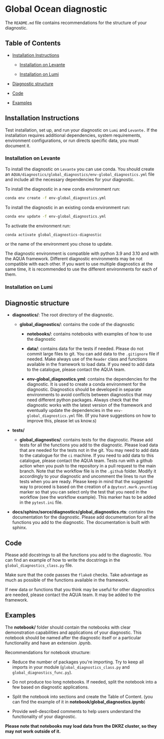 # Global Ocean diagnostic

The `README.md` file contains recommendations for the structure of your diagnostic. 
 

## Table of Contents

* [Installation Instructions](#installation-instructions)

  - [Installation on Levante](#installation-on-levante)

  - [Installation on Lumi](#installation-on-lumi)

* [Diagnostic structure](#diagnostic-structure)

* [Code](#code)

* [Examples](#examples)

## Installation Instructions

Test installation, set up, and run your diagnostic on `Lumi` and `Levante.` If the installation requires additional dependencies, system requirements, environment configurations, or run directs specific data, you must document it.

### Installation on Levante

To install the diagnostic on `Levante` you can use conda.
You should create an `AQUA/diagnostics/global_diagnostics/env-global_diagnostics.yml` file and include all the necessary dependencies for your diagnostic. 

To install the diagnostic in a new conda environment run:

```bash
conda env create -f env-global_diagnostics.yml
```

To install the diagnostic in an existing conda environment run:

```bash
conda env update -f env-global_diagnostics.yml
```

To activate the environment run:

```bash
conda activate global_diagnostics-diagnostic
```

or the name of the environment you chose to update.

The diagnostic environment is compatible with python 3.9 and 3.10 and with the AQUA framework.
Different diagnostic environments may be not compatible with each other.
If you want to use multiple diagnostics at the same time, it is recommended to use the different environments for each of them.

### Installation on Lumi 

## Diagnostic structure 

- **diagnostics/**: The root directory of the diagnostic.

  - **global_diagnostics/**: contains the code of the diagnostic

    - **notebooks/**: contains notebooks with examples of how to use the diagnostic

    - **data/**: contains data for the tests if needed. Please do not commit large files to git. You can add data to the `.gitignore` file if needed. Make always use of the `Reader` class and functions available in the framework to load data. If you need to add data to the catalogue, please contact the AQUA team.

    - **env-global_diagnostics.yml**: contains the dependencies for the diagnostic. It is used to create a conda environment for the diagnostic. Diagnostics should be developed in separate environments to avoid conflicts between diagnostics that may need different python packages. Always check that the diagnostic works with the latest version of the framework and eventually update the dependencies in the `env-global_diagnostics.yml` file. (If you have suggestions on how to improve this, please let us know.s)

- **tests/**

  - **global_diagnostics/**: contains tests for the diagnostic. Please add tests for all the functions you add to the diagnostic. Please load data that are needed for the tests not in the git. You may need to add data to the catalogue for the `ci` machine. If you need to add data to this catalogue, please contact the AQUA team. Tests run with a github action when you push to the repository in a pull request to the main branch. Note that the workflow file is in the `.github` folder. Modify it accordingly to your diagnostic and uncomment the lines to run the tests when you are ready. Please keep in mind that the suggested way to proceed is based on the creation of a `@pytest.mark.yourdiag` marker so that you can select only the test that you need in the workflow (see the workflow example). This marker has to be added in the `pytest.ini` file.  



- **docs/sphinx/sorce/diagnostics/global_diagnostics.rts**: contains the documentation for the diagnostic. Please add documentation for all the functions you add to the diagnostic. The documentation is built with sphinx.

## Code

Please add docstrings to all the functions you add to the diagnostic.
You can find an example of how to write the docstrings in the `global_diagnostics_class.py` file. 

Make sure that the code passes the `flake8` checks.
Take advantage as much as possible of the functions available in the framework. 

If new data or functions that you think may be useful for other diagnostics are needed, please contact the AQUA team. It may be added to the framework.


## Examples

The **notebook/** folder should contain the notebooks with clear demonstration capabilities and applications of your diagnostic. 
This notebook should be named after the diagnostic itself or a particular functionality and have an extension .ipynb.


Recommendations for notebook structure:
 - Reduce the number of packages you're importing. Try to keep all imports in your module (`global_diagnostics_class.py` and `global_diagnostics_func.py`).

 - Do not produce too long notebooks. If needed, split the notebook into a few based on diagnostic applications.

 - Split the notebook into sections and create the Table of Content. (you can find the example of it in **notebook/global_diagnostics.ipynb**)

 - Provide well-described comments to help users understand the functionality of your diagnostic.

 **Please note that notebooks may load data from the DKRZ cluster, so they may not work outside of it.**



